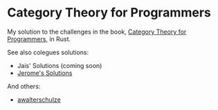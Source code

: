 # Category Theory for Programmers

My solution to the challenges in the book, [Category Theory for Programmers],
in Rust.

See also colegues solutions:

* Jais' Solutions (coming soon)
* [Jerome's Solutions](https://github.com/jeropaul/category-theory/)

And others:

* [awalterschulze](https://github.com/awalterschulze/category-theory-for-programmers-challenges)

[Category Theory for Programmers]: https://bartoszmilewski.com/2014/10/28/category-theory-for-programmers-the-preface/
